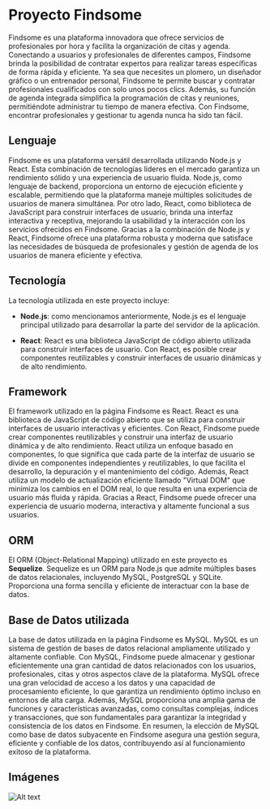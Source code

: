 # Proyecto Findsome

Findsome es una plataforma innovadora que ofrece servicios de profesionales por hora y facilita la organización de citas y agenda. Conectando a usuarios y profesionales de diferentes campos, Findsome brinda la posibilidad de contratar expertos para realizar tareas específicas de forma rápida y eficiente. Ya sea que necesites un plomero, un diseñador gráfico o un entrenador personal, Findsome te permite buscar y contratar profesionales cualificados con solo unos pocos clics. Además, su función de agenda integrada simplifica la programación de citas y reuniones, permitiéndote administrar tu tiempo de manera efectiva. Con Findsome, encontrar profesionales y gestionar tu agenda nunca ha sido tan fácil.

## Lenguaje

Findsome es una plataforma versátil desarrollada utilizando Node.js y React. Esta combinación de tecnologías líderes en el mercado garantiza un rendimiento sólido y una experiencia de usuario fluida. Node.js, como lenguaje de backend, proporciona un entorno de ejecución eficiente y escalable, permitiendo que la plataforma maneje múltiples solicitudes de usuarios de manera simultánea. Por otro lado, React, como biblioteca de JavaScript para construir interfaces de usuario, brinda una interfaz interactiva y receptiva, mejorando la usabilidad y la interacción con los servicios ofrecidos en Findsome. Gracias a la combinación de Node.js y React, Findsome ofrece una plataforma robusta y moderna que satisface las necesidades de búsqueda de profesionales y gestión de agenda de los usuarios de manera eficiente y efectiva.

## Tecnología

La tecnología utilizada en este proyecto incluye:

- **Node.js**: como mencionamos anteriormente, Node.js es el lenguaje principal utilizado para desarrollar la parte del servidor de la aplicación.

- **React**: React es una biblioteca JavaScript de código abierto utilizada para construir interfaces de usuario. Con React, es posible crear componentes reutilizables y construir interfaces de usuario dinámicas y de alto rendimiento.

## Framework

El framework utilizado en la página Findsome es React. React es una biblioteca de JavaScript de código abierto que se utiliza para construir interfaces de usuario interactivas y eficientes. Con React, Findsome puede crear componentes reutilizables y construir una interfaz de usuario dinámica y de alto rendimiento. React utiliza un enfoque basado en componentes, lo que significa que cada parte de la interfaz de usuario se divide en componentes independientes y reutilizables, lo que facilita el desarrollo, la depuración y el mantenimiento del código. Además, React utiliza un modelo de actualización eficiente llamado "Virtual DOM" que minimiza los cambios en el DOM real, lo que resulta en una experiencia de usuario más fluida y rápida. Gracias a React, Findsome puede ofrecer una experiencia de usuario moderna, interactiva y altamente funcional a sus usuarios.

## ORM

El ORM (Object-Relational Mapping) utilizado en este proyecto es **Sequelize**. Sequelize es un ORM para Node.js que admite múltiples bases de datos relacionales, incluyendo MySQL, PostgreSQL y SQLite. Proporciona una forma sencilla y eficiente de interactuar con la base de datos.

## Base de Datos utilizada

La base de datos utilizada en la página Findsome es MySQL. MySQL es un sistema de gestión de bases de datos relacional ampliamente utilizado y altamente confiable. Con MySQL, Findsome puede almacenar y gestionar eficientemente una gran cantidad de datos relacionados con los usuarios, profesionales, citas y otros aspectos clave de la plataforma. MySQL ofrece una gran velocidad de acceso a los datos y una capacidad de procesamiento eficiente, lo que garantiza un rendimiento óptimo incluso en entornos de alta carga. Además, MySQL proporciona una amplia gama de funciones y características avanzadas, como consultas complejas, índices y transacciones, que son fundamentales para garantizar la integridad y consistencia de los datos en Findsome. En resumen, la elección de MySQL como base de datos subyacente en Findsome asegura una gestión segura, eficiente y confiable de los datos, contribuyendo así al funcionamiento exitoso de la plataforma.

## Imágenes

![Alt text](<Captura de pantalla (1).png>)